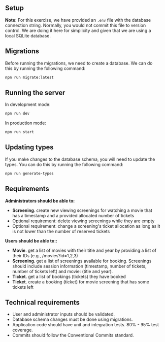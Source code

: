 ## Setup

**Note:** For this exercise, we have provided an `.env` file with the database connection string. Normally, you would not commit this file to version control. We are doing it here for simplicity and given that we are using a local SQLite database.

## Migrations

Before running the migrations, we need to create a database. We can do this by running the following command:

```bash
npm run migrate:latest
```

## Running the server

In development mode:

```bash
npm run dev
```

In production mode:

```bash
npm run start
```

## Updating types

If you make changes to the database schema, you will need to update the types. You can do this by running the following command:

```bash
npm run generate-types
```

## Requirements

**Administrators should be able to:**

- **Screening**. create new viewing screenings for watching a movie that has a timestamp and a provided allocated number of tickets
- Optional requirement: delete viewing screenings while they are empty
- Optional requirement: change a screening's ticket allocation as long as it is not lower than the number of reserved tickets

**Users should be able to::**

- **Movie**. get a list of movies with their title and year by providing a list of their IDs (e.g., /movies?id=1,2,3)
- **Screening**. get a list of screenings available for booking. Screenings should include session information (timestamp, number of tickets, number of tickets left) and movie: (title and year).
- **Ticket**. get a list of bookings (tickets) they have booked
- **Ticket**. create a booking (ticket) for movie screening that has some tickets left

## Technical requirements

- User and administrator inputs should be validated.
- Database schema changes must be done using migrations.
- Application code should have unit and integration tests. 80% - 95% test coverage.
- Commits should follow the Conventional Commits standard.
